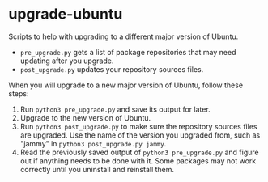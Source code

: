 # upgrade-ubuntu

Scripts to help with upgrading to a different major version of Ubuntu.

- `pre_upgrade.py` gets a list of package repositories that may need updating after you upgrade.
- `post_upgrade.py` updates your repository sources files.

When you will upgrade to a new major version of Ubuntu, follow these steps:

1. Run `python3 pre_upgrade.py` and save its output for later.
2. Upgrade to the new version of Ubuntu.
3. Run `python3 post_upgrade.py` to make sure the repository sources files are upgraded. Use the name of the version you upgraded from, such as "jammy" in `python3 post_upgrade.py jammy`.
4. Read the previously saved output of `python3 pre_upgrade.py` and figure out if anything needs to be done with it. Some packages may not work correctly until you uninstall and reinstall them.
